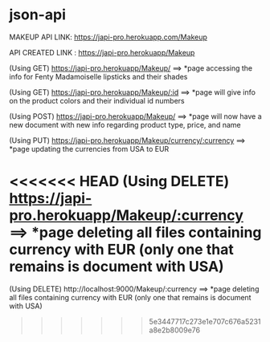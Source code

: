 # json-api
MAKEUP API LINK: https://japi-pro.herokuapp.com/Makeup

API CREATED LINK : https://japi-pro.herokuapp/Makeup


(Using GET) https://japi-pro.herokuapp/Makeup/ ==> 
*page accessing the info for Fenty Madamoiselle lipsticks and their shades

(Using GET) https://japi-pro.herokuapp/Makeup/:id ==> 
*page will give info on the product colors and their individual id numbers

(Using POST) https://japi-pro.herokuapp/Makeup/ ==>
*page will now have a new document with new info regarding product type, price, and name

(Using PUT) https://japi-pro.herokuapp/Makeup/currency/:currency ==>
*page updating the currencies from USA to EUR 

<<<<<<< HEAD
(Using DELETE) https://japi-pro.herokuapp/Makeup/:currency ==>
*page deleting all files containing currency with EUR (only one that remains is document with USA)
=======
(Using DELETE) http://localhost:9000/Makeup/:currency ==>
*page deleting all files containing currency with EUR (only one that remains is document with USA)
>>>>>>> 5e3447717c273e1e707c676a5231a8e2b8009e76
